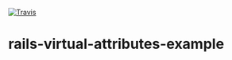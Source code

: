 [![Travis](https://img.shields.io/travis/kisp/rails-virtual-attributes-example.svg?maxAge=2592000)](https://travis-ci.org/kisp/rails-virtual-attributes-example)

# rails-virtual-attributes-example 
